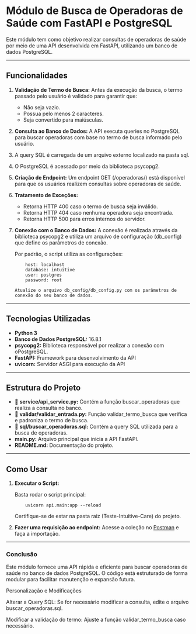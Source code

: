 # Módulo de Busca de Operadoras de Saúde com FastAPI e PostgreSQL

Este módulo tem como objetivo realizar consultas de operadoras de saúde por meio de uma API desenvolvida em FastAPI, utilizando um banco de dados PostgreSQL.

---

## Funcionalidades

1. **Validação de Termo de Busca:** Antes da execução da busca, o termo passado pelo usuário é validado para garantir que:
    - Não seja vazio.
    - Possua pelo menos 2 caracteres.
    - Seja convertido para maiúsculas.

2. **Consulta ao Banco de Dados:** A API executa queries no PostgreSQL para buscar operadoras com base no termo de busca informado pelo usuário.

3. A query SQL é carregada de um arquivo externo localizado na pasta sql.

3. O PostgreSQL é acessado por meio da biblioteca psycopg2.

4. **Criação de Endpoint:** Um endpoint GET (/operadoras/) está disponível para que os usuários realizem consultas sobre operadoras de saúde.

4. **Tratamento de Exceções:**
    - Retorna HTTP 400 caso o termo de busca seja inválido.
    - Retorna HTTP 404 caso nenhuma operadora seja encontrada.
    - Retorna HTTP 500 para erros internos do servidor.

5. **Conexão com o Banco de Dados:** A conexão é realizada através da biblioteca psycopg2 e utiliza um arquivo de configuração (db_config) que define os parâmetros de conexão.

    Por padrão, o script utiliza as configurações:

    ```
        host: localhost
        database: intuitive
        user: postgres
        password: root
    ```

    `
        Atualize o arquivo db_config/db_config.py com os parâmetros de conexão do seu banco de dados.
    `

---

## Tecnologias Utilizadas

- **Python 3**
- **Banco de Dados PostgreSQL:** 16.8.1
- **psycopg2:** Biblioteca responsável por realizar a conexão com oPostgreSQL.
- **FastAPI:** Framework para desenvolvimento da API
- **uvicorn:** Servidor ASGI para execução da API

---

## Estrutura do Projeto

- 📁 **service/api_service.py:** Contém a função buscar_operadoras que realiza a consulta no banco.
- 📁 **validar/validar_entrada.py:** Função validar_termo_busca que verifica e padroniza o termo de busca.
- 📁 **sql/buscar_operadoras.sql:** Contém a query SQL utilizada para a busca de operadoras.
- **main.py:** Arquivo principal que inicia a API FastAPI.
- **README.md:** Documentação do projeto.

---

## Como Usar

1. **Executar o Script:**

    Basta rodar o script principal:

    ```
        uvicorn api.main:app --reload
    ```
    Certifique-se de estar na pasta raiz (Teste-Intuitive-Care) do projeto.

2. **Fazer uma requisição ao endpoint:**
    Acesse a coleção no [Postman](/Postman) e faça a importação.

---


### Conclusão

Este módulo fornece uma API rápida e eficiente para buscar operadoras de saúde no banco de dados PostgreSQL. O código está estruturado de forma modular para facilitar manutenção e expansão futura.

Personalização e Modificações

Alterar a Query SQL: Se for necessário modificar a consulta, edite o arquivo buscar_operadoras.sql.

Modificar a validação do termo: Ajuste a função validar_termo_busca caso necessário.